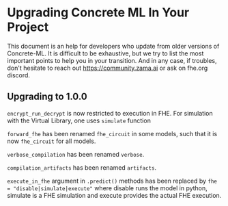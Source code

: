 # Upgrading Concrete ML In Your Project

This document is an help for developers who update from older versions of Concrete-ML. It is difficult to be exhaustive, but we try to list the most important points to help you in your transition. And in any case, if troubles, don't hesitate to reach out https://community.zama.ai or ask on fhe.org discord.

## Upgrading to 1.0.0

`encrypt_run_decrypt` is now restricted to execution in FHE. For simulation with the Virtual Library, one uses `simulate` function

`forward_fhe` has been renamed `fhe_circuit` in some models, such that it is now `fhe_circuit` for all models.

`verbose_compilation` has been renamed `verbose`.

`compilation_artifacts` has been renamed `artifacts`.

`execute_in_fhe` argument in `.predict()` methods has been replaced by `fhe = "disable|simulate|execute"` where disable runs the model in python, simulate is a FHE simulation and execute provides the actual FHE execution.
